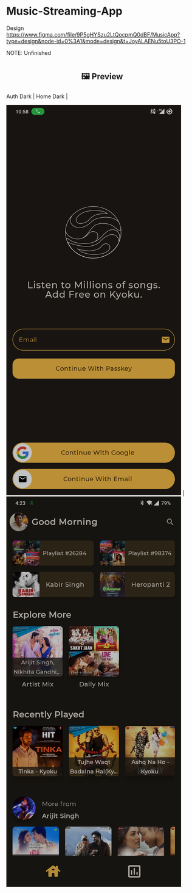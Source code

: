 # Music-Streaming-App

Design https://www.figma.com/file/9P5gHYSzu2LtQocpmQ0dBF/MusicApp?type=design&node-id=0%3A1&mode=design&t=JoyALAENu5toU3PO-1

<p>NOTE: Unfinished</p>
<p>

#  <h2 align="center">🖼 Preview</h2>
###  
  Auth Dark  | Home Dark  | 

![Auth Dark](https://github.com/POULASTAAdAS/Music-Streaming-App/blob/main/screenShorts/Auth.jpg?raw=true "Auth Dark") | ![Home Dark](https://github.com/POULASTAAdAS/Music-Streaming-App/blob/main/screenShorts/Home.jpg?raw=true "Home Dark")
